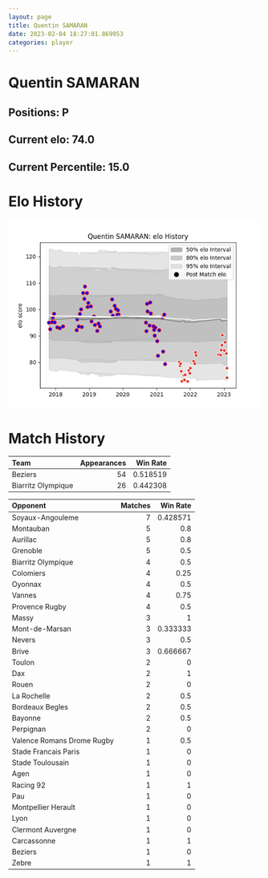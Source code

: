 ```yaml
---  
layout: page  
title: Quentin SAMARAN  
date: 2023-02-04 18:27:01.869953  
categories: player  
---
```

# Quentin SAMARAN

## Positions: P

## Current elo: 74.0

## Current Percentile: 15.0

# Elo History


![elo history](history_QuentinSAMARAN.png)
# Match History


| Team               |   Appearances |   Win Rate |
|:-------------------|--------------:|-----------:|
| Beziers            |            54 |   0.518519 |
| Biarritz Olympique |            26 |   0.442308 |

| Opponent                   |   Matches |   Win Rate |
|:---------------------------|----------:|-----------:|
| Soyaux-Angouleme           |         7 |   0.428571 |
| Montauban                  |         5 |   0.8      |
| Aurillac                   |         5 |   0.8      |
| Grenoble                   |         5 |   0.5      |
| Biarritz Olympique         |         4 |   0.5      |
| Colomiers                  |         4 |   0.25     |
| Oyonnax                    |         4 |   0.5      |
| Vannes                     |         4 |   0.75     |
| Provence Rugby             |         4 |   0.5      |
| Massy                      |         3 |   1        |
| Mont-de-Marsan             |         3 |   0.333333 |
| Nevers                     |         3 |   0.5      |
| Brive                      |         3 |   0.666667 |
| Toulon                     |         2 |   0        |
| Dax                        |         2 |   1        |
| Rouen                      |         2 |   0        |
| La Rochelle                |         2 |   0.5      |
| Bordeaux Begles            |         2 |   0.5      |
| Bayonne                    |         2 |   0.5      |
| Perpignan                  |         2 |   0        |
| Valence Romans Drome Rugby |         1 |   0.5      |
| Stade Francais Paris       |         1 |   0        |
| Stade Toulousain           |         1 |   0        |
| Agen                       |         1 |   0        |
| Racing 92                  |         1 |   1        |
| Pau                        |         1 |   0        |
| Montpellier Herault        |         1 |   0        |
| Lyon                       |         1 |   0        |
| Clermont Auvergne          |         1 |   0        |
| Carcassonne                |         1 |   1        |
| Beziers                    |         1 |   0        |
| Zebre                      |         1 |   1        |